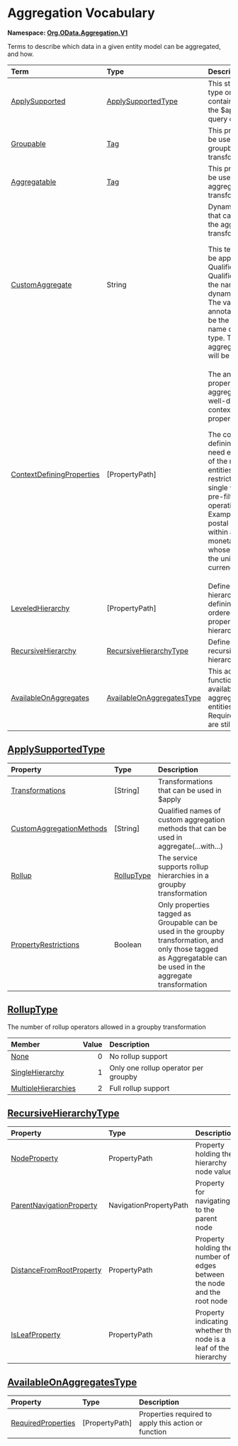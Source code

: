 # Aggregation Vocabulary
**Namespace: [Org.OData.Aggregation.V1](Org.OData.Aggregation.V1.xml)**

Terms to describe which data in a given entity model can be aggregated, and how.

Term|Type|Description
:---|:---|:----------
[ApplySupported](Org.OData.Aggregation.V1.xml#L65)|[ApplySupportedType](#ApplySupportedType)|<a name="ApplySupported"></a>This structured type or entity container supports the $apply system query option
[Groupable](Org.OData.Aggregation.V1.xml#L99)|[Tag](Org.OData.Core.V1.md#Tag)|<a name="Groupable"></a>This property can be used in the groupby transformation
[Aggregatable](Org.OData.Aggregation.V1.xml#L103)|[Tag](Org.OData.Core.V1.md#Tag)|<a name="Aggregatable"></a>This property can be used in the aggregate transformation
[CustomAggregate](Org.OData.Aggregation.V1.xml#L107)|String|<a name="CustomAggregate"></a>Dynamic property that can be used in the aggregate transformation<p>This term MUST be applied with a Qualifier, the Qualifier value is the name of the dynamic property. The value of the annotation MUST be the qualified name of a primitive type. The aggregated values will be of that type.</p>
[ContextDefiningProperties](Org.OData.Aggregation.V1.xml#L113)|\[PropertyPath\]|<a name="ContextDefiningProperties"></a>The annotated property or custom aggregate is only well-defined in the context of these properties<p>The context-defining properties need either be part of the result entities, or be restricted to a single value by a pre-filter operation. Examples are postal codes within a country, or monetary amounts whose context is the unit of currency.</p>
[LeveledHierarchy](Org.OData.Aggregation.V1.xml#L121)|\[PropertyPath\]|<a name="LeveledHierarchy"></a>Defines a leveled hierarchy by defining an ordered list of properties in the hierarchy
[RecursiveHierarchy](Org.OData.Aggregation.V1.xml#L125)|[RecursiveHierarchyType](#RecursiveHierarchyType)|<a name="RecursiveHierarchy"></a>Defines a recursive hierarchy.
[AvailableOnAggregates](Org.OData.Aggregation.V1.xml#L190)|[AvailableOnAggregatesType](#AvailableOnAggregatesType)|<a name="AvailableOnAggregates"></a>This action or function is available on aggregated entities if the RequiredProperties are still defined

## <a name="ApplySupportedType"></a>[ApplySupportedType](Org.OData.Aggregation.V1.xml#L70)


Property|Type|Description
:-------|:---|:----------
[Transformations](Org.OData.Aggregation.V1.xml#L71)|\[String\]|Transformations that can be used in $apply
[CustomAggregationMethods](Org.OData.Aggregation.V1.xml#L74)|\[String\]|Qualified names of custom aggregation methods that can be used in aggregate(...with...)
[Rollup](Org.OData.Aggregation.V1.xml#L77)|[RollupType](#RollupType)|The service supports rollup hierarchies in a groupby transformation
[PropertyRestrictions](Org.OData.Aggregation.V1.xml#L80)|Boolean|Only properties tagged as Groupable can be used in the groupby transformation, and only those tagged as Aggregatable can be used in the aggregate transformation

## <a name="RollupType"></a>[RollupType](Org.OData.Aggregation.V1.xml#L86)
The number of rollup operators allowed in a groupby transformation

Member|Value|Description
:-----|----:|:----------
[None](Org.OData.Aggregation.V1.xml#L88)|0|No rollup support
[SingleHierarchy](Org.OData.Aggregation.V1.xml#L91)|1|Only one rollup operator per groupby
[MultipleHierarchies](Org.OData.Aggregation.V1.xml#L94)|2|Full rollup support

## <a name="RecursiveHierarchyType"></a>[RecursiveHierarchyType](Org.OData.Aggregation.V1.xml#L129)


Property|Type|Description
:-------|:---|:----------
[NodeProperty](Org.OData.Aggregation.V1.xml#L130)|PropertyPath|Property holding the hierarchy node value
[ParentNavigationProperty](Org.OData.Aggregation.V1.xml#L133)|NavigationPropertyPath|Property for navigating to the parent node
[DistanceFromRootProperty](Org.OData.Aggregation.V1.xml#L136)|PropertyPath|Property holding the number of edges between the node and the root node
[IsLeafProperty](Org.OData.Aggregation.V1.xml#L139)|PropertyPath|Property indicating whether the node is a leaf of the hierarchy

## <a name="AvailableOnAggregatesType"></a>[AvailableOnAggregatesType](Org.OData.Aggregation.V1.xml#L194)


Property|Type|Description
:-------|:---|:----------
[RequiredProperties](Org.OData.Aggregation.V1.xml#L195)|\[PropertyPath\]|Properties required to apply this action or function
